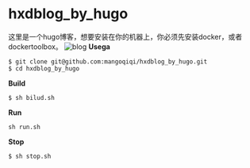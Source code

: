 # hxdblog_by_hugo
这里是一个hugo博客，想要安装在你的机器上，你必须先安装docker，或者dockertoolbox。
![blog](http://pbqgh436d.bkt.clouddn.com/18-7-15/49270266.jpg)
**Usega**
```
$ git clone git@github.com:mangoqiqi/hxdblog_by_hugo.git
$ cd hxdblog_by_hugo
```
**Build**
```
$ sh bilud.sh
```
**Run**
```
sh run.sh
```
**Stop**
```
$ sh stop.sh
```
